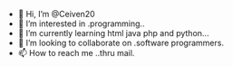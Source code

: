 - 👋 Hi, I’m @Ceiven20
- 👀 I’m interested in .programming..
- 🌱 I’m currently learning html java php and python...
- 💞️ I’m looking to collaborate on .software programmers.
- 📫 How to reach me ..thru mail.

<!---
Ceiven20/Ceiven20 is a ✨ special ✨ repository because its `README.md` (this file) appears on your GitHub profile.
You can click the Preview link to take a look at your changes.
--->

